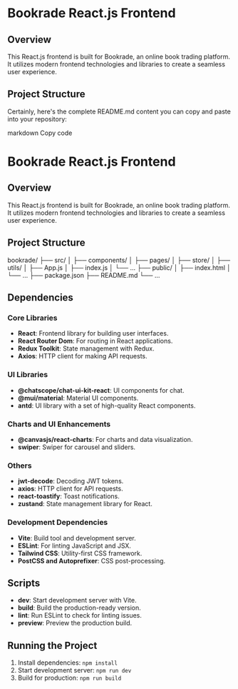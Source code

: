 # Bookrade React.js Frontend

## Overview
This React.js frontend is built for Bookrade, an online book trading platform. It utilizes modern frontend technologies and libraries to create a seamless user experience.

## Project Structure


Certainly, here's the complete README.md content you can copy and paste into your repository:

markdown
Copy code
# Bookrade React.js Frontend

## Overview
This React.js frontend is built for Bookrade, an online book trading platform. It utilizes modern frontend technologies and libraries to create a seamless user experience.

## Project Structure

bookrade/
├── src/
│ ├── components/
│ ├── pages/
│ ├── store/
│ ├── utils/
│ ├── App.js
│ ├── index.js
│ └── ...
├── public/
│ ├── index.html
│ └── ...
├── package.json
├── README.md
└── ...


## Dependencies

### Core Libraries
- **React**: Frontend library for building user interfaces.
- **React Router Dom**: For routing in React applications.
- **Redux Toolkit**: State management with Redux.
- **Axios**: HTTP client for making API requests.

### UI Libraries
- **@chatscope/chat-ui-kit-react**: UI components for chat.
- **@mui/material**: Material UI components.
- **antd**: UI library with a set of high-quality React components.

### Charts and UI Enhancements
- **@canvasjs/react-charts**: For charts and data visualization.
- **swiper**: Swiper for carousel and sliders.

### Others
- **jwt-decode**: Decoding JWT tokens.
- **axios**: HTTP client for API requests.
- **react-toastify**: Toast notifications.
- **zustand**: State management library for React.

### Development Dependencies
- **Vite**: Build tool and development server.
- **ESLint**: For linting JavaScript and JSX.
- **Tailwind CSS**: Utility-first CSS framework.
- **PostCSS and Autoprefixer**: CSS post-processing.

## Scripts

- **dev**: Start development server with Vite.
- **build**: Build the production-ready version.
- **lint**: Run ESLint to check for linting issues.
- **preview**: Preview the production build.

## Running the Project

1. Install dependencies: `npm install`
2. Start development server: `npm run dev`
3. Build for production: `npm run build`




